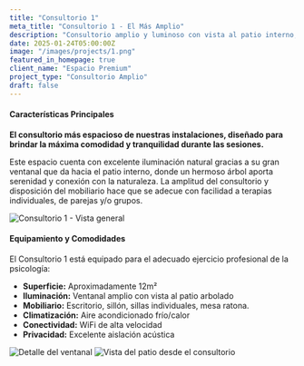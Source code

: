 ```yaml
---
title: "Consultorio 1"
meta_title: "Consultorio 1 - El Más Amplio"
description: "Consultorio amplio y luminoso con vista al patio interno, ideal para terapias individuales, de pareja o grupales. Un ambiente tranquilo y profesional para tus sesiones"
date: 2025-01-24T05:00:00Z
image: "/images/projects/1.png"
featured_in_homepage: true
client_name: "Espacio Premium"
project_type: "Consultorio Amplio"
draft: false
---
```


#### Características Principales

**El consultorio más espacioso de nuestras instalaciones, diseñado para brindar la máxima comodidad y tranquilidad durante las sesiones.**

Este espacio cuenta con excelente iluminación natural gracias a su gran ventanal que da hacia el patio interno, donde un hermoso árbol aporta serenidad y conexión con la naturaleza. La amplitud del consultorio y disposición del mobiliario hace que se adecue con facilidad a terapias individuales, de parejas y/o grupos.

![Consultorio 1 - Vista general](/images/gallery/1c.webp)

#### Equipamiento y Comodidades

El Consultorio 1 está equipado para el adecuado ejercicio profesional de la psicología:

- **Superficie:** Aproximadamente 12m² 
- **Iluminación:** Ventanal amplio con vista al patio arbolado
- **Mobiliario:** Escritorio, sillón, sillas individuales, mesa ratona.
- **Climatización:** Aire acondicionado frío/calor
- **Conectividad:** WiFi de alta velocidad
- **Privacidad:** Excelente aislación acústica


![Detalle del ventanal](/images/gallery/1b.webp)
![Vista del patio desde el consultorio](/images/gallery/1d.webp)